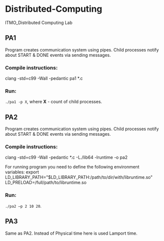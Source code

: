 # Distributed-Computing
ITMO_Distributed Computing Lab

## PA1
Program creates communication system using pipes. Child processes notify about START & DONE events via sending messages.

### Compile instructions:
 clang -std=c99 -Wall -pedantic pa1 *.c

### Run:
`./pa1 -p X`, where <b>X</b> - count of child processes.

## PA2
Program creates communication system using pipes. Child processes notify about START & DONE events via sending messages.

### Compile instructions:
clang -std=c99 -Wall -pedantic *.c -L./lib64 -lruntime -o pa2

For running program you need to define the following environment variables:
export LD_LIBRARY_PATH="$LD_LIBRARY_PATH:/path/to/dir/with/libruntime.so"
LD_PRELOAD=/full/path/to/libruntime.so

### Run:
` ./pa2 –p 2 10 20 `.


## PA3
Same as PA2. Instead of Physical time here is used Lamport time.